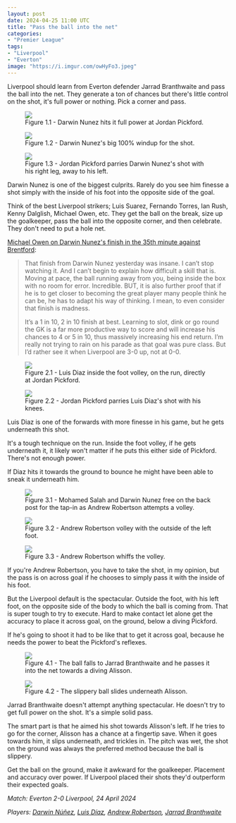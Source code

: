 ```yaml
---
layout: post
date: 2024-04-25 11:00 UTC
title: "Pass the ball into the net"
categories:
- "Premier League"
tags:
- "Liverpool"
- "Everton"
image: "https://i.imgur.com/owHyFo3.jpeg"
---
```


Liverpool should learn from Everton defender Jarrad Branthwaite and pass the ball into the net. They generate a ton of chances but there's little control on the shot, it's full power or nothing. Pick a corner and pass. 

<!---more--->

<figure>
    <img src="https://i.imgur.com/P1d52AU.jpeg">
    <figcaption>Figure 1.1 - Darwin Nunez hits it full power at Jordan Pickford.</figcaption>
</figure> 

<figure>
    <img src="https://i.imgur.com/awDlPE3.jpeg">
    <figcaption>Figure 1.2 - Darwin Nunez's big 100% windup for the shot.</figcaption>
</figure> 

<figure>
    <img src="https://i.imgur.com/XnrQW5J.jpeg">
    <figcaption>Figure 1.3 - Jordan Pickford parries Darwin Nunez's shot with his right leg, away to his left.</figcaption>
</figure> 

Darwin Nunez is one of the biggest culprits. Rarely do you see him finesse a shot simply with the inside of his foot into the opposite side of the goal. 

Think of the best Liverpool strikers; Luis Suarez, Fernando Torres, Ian Rush, Kenny Dalglish, Michael Owen, etc. They get the ball on the break, size up the goalkeeper, pass the ball into the opposite corner, and then celebrate. They don't need to put a hole net.

[Michael Owen on Darwin Nunez's finish in the 35th minute against Brentford](https://x.com/themichaelowen/status/1759173574886133890?s=46&t=EwWKBMyY400eGGXYwoRkiw):

>  That finish from Darwin Nunez yesterday was insane. I can’t stop watching it. And I can’t begin to explain how difficult a skill that is. Moving at pace, the ball running away from you, being inside the box with no room for error. Incredible. BUT, it is also further proof that if he is to get closer to becoming the great player many people think he can be, he has to adapt his way of thinking. I mean, to even consider that finish is madness. 
> 
> It’s a 1 in 10, 2 in 10 finish at best. Learning to slot, dink or go round the GK is a far more productive way to score and will increase his chances to 4 or 5 in 10, thus massively increasing his end return. I’m really not trying to rain on his parade as that goal was pure class. But I’d rather see it when Liverpool are 3-0 up, not at 0-0.

<figure>
    <img src="https://i.imgur.com/c8SmuMI.jpeg">
    <figcaption>Figure 2.1 - Luis Diaz inside the foot volley, on the run, directly at Jordan Pickford. </figcaption>
</figure> 

<figure>
    <img src="https://i.imgur.com/VGAOhtg.jpeg">
    <figcaption>Figure 2.2 - Jordan Pickford parries Luis Diaz's shot with his knees.</figcaption>
</figure> 

Luis Diaz is one of the forwards with more finesse in his game, but he gets underneath this shot. 

It's a tough technique on the run. Inside the foot volley, if he gets underneath it, it likely won't matter if he puts this either side of Pickford. There's not enough power. 

If Diaz hits it towards the ground to bounce he might have been able to sneak it underneath him. 

<figure>
    <img src="https://i.imgur.com/zKtTW3u.jpeg">
    <figcaption>Figure 3.1 - Mohamed Salah and Darwin Nunez free on the back post for the tap-in as Andrew Robertson attempts a volley. </figcaption>
</figure> 

<figure>
    <img src="https://i.imgur.com/JDjWMio.jpeg">
    <figcaption>Figure 3.2 - Andrew Robertson volley with the outside of the left foot.</figcaption>
</figure> 

<figure>
    <img src="https://i.imgur.com/U9FdrpC.jpeg">
    <figcaption>Figure 3.3 - Andrew Robertson whiffs the volley. </figcaption>
</figure> 

If you're Andrew Robertson, you have to take the shot, in my opinion, but the pass is on across goal if he chooses to simply pass it with the inside of his foot. 

But the Liverpool default is the spectacular. Outside the foot, with his left foot, on the opposite side of the body to which the ball is coming from. That is super tough to try to execute. Hard to make contact let alone get the accuracy to place it across goal, on the ground, below a diving Pickford. 

If he's going to shoot it had to be like that to get it across goal, because he needs the power to beat the Pickford's reflexes.

<figure>
    <img src="https://i.imgur.com/owHyFo3.jpeg">
    <figcaption>Figure 4.1 - The ball falls to Jarrad Branthwaite and he passes it into the net towards a diving Alisson.</figcaption>
</figure> 

<figure>
    <img src="https://i.imgur.com/bZnHx6g.jpeg">
    <figcaption>Figure 4.2 - The slippery ball slides underneath Alisson.</figcaption>
</figure> 

Jarrad Branthwaite doesn't attempt anything spectacular. He doesn't try to get full power on the shot. It's a simple solid pass.

The smart part is that he aimed his shot towards Alisson's left. If he tries to go for the corner, Alisson has a chance at a fingertip save. When it goes towards him, it slips underneath, and trickles in. The pitch was wet, the shot on the ground was always the preferred method because the ball is slippery. 

Get the ball on the ground, make it awkward for the goalkeeper. Placement and accuracy over power. If Liverpool placed their shots they'd outperform their expected goals. 

*Match: Everton 2-0 Liverpool, 24 April 2024*

*Players: <a rel="nofollow noopener" target="_blank" href="https://fbref.com/en/players/4d77b365/Darwin-Nunez?utm_medium=linker&amp;utm_source=fbref.com&amp;utm_campaign=2024-04-24_fb">Darwin Núñez</a>, <a rel="nofollow noopener" target="_blank" href="https://fbref.com/en/players/4a1a9578/Luis-Diaz?utm_medium=linker&amp;utm_source=fbref.com&amp;utm_campaign=2024-04-24_fb">Luis Díaz</a>, <a rel="nofollow noopener" target="_blank" href="https://fbref.com/en/players/2e4f5f03/Andrew-Robertson?utm_medium=linker&amp;utm_source=fbref.com&amp;utm_campaign=2024-04-24_fb">Andrew Robertson</a>, <a rel="nofollow noopener" target="_blank" href="https://fbref.com/en/players/c1949191/Jarrad-Branthwaite?utm_medium=linker&amp;utm_source=fbref.com&amp;utm_campaign=2024-04-24_fb">Jarrad Branthwaite</a>*